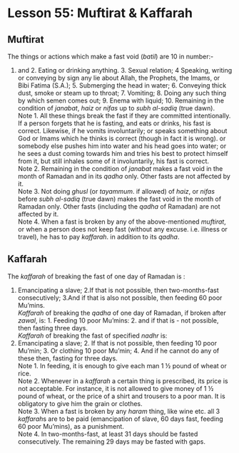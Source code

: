 Lesson 55: Muftirat & Kaffarah
==============================

Muftirat
--------

The things or actions which make a fast void (*batil*) are 10 in
number:-  
 1. and 2. Eating or drinking anything. 3. Sexual relation; 4 Speaking,
writing or conveying by sign any lie about Allah, the Prophets, the
Imams, or Bibi Fatima (S.A.); 5. Submerging the head in water; 6.
Conveying thick dust, smoke or steam up to throat; 7. Vomiting; 8. Doing
any such thing by which semen comes out; 9. Enema with liquid; 10.
Remaining in the condition of *janabat*, *haiz* or *nifas* up to *subh
al-sadiq* (true dawn).  
 Note 1. All these things break the fast if they are committed
intentionally. If a person forgets that he is fasting, and eats or
drinks, his fast is correct. Likewise, if he vomits involuntarily; or
speaks something about God or Imams which he thinks is correct (though
in fact it is wrong). or somebody else pushes him into water and his
head goes into water; or he sees a dust coming towards him and tries his
best to protect himself from it, but still inhales some of it
involuntarily, his fast is correct.  
 Note 2. Remaining in the condition of *janabat* makes a fast void in
the month of Ramadan and in its *qadha* only. Other fasts are not
affected by it.  
 Note 3. Not doing *ghusl* (or *tayammum*. if allowed) of *haiz*, or
*nifas* before *subh al-sadiq* (true dawn) makes the fast void in the
month of Ramadan only. Other fasts (including the *qadha* of Ramadan)
are not affected by it.  
 Note 4. When a fast is broken by any of the above-mentioned *muftirat*,
or when a person does not keep fast (without any excuse. i.e. illness or
travel), he has to pay *kaffarah*. in addition to its *qadha*.

Kaffarah
--------

The *kaffarah* of breaking the fast of one day of Ramadan is :  
 1. Emancipating a slave; 2.If that is not possible, then
two-months-fast consecutively; 3.And if that is also not possible, then
feeding 60 poor Mu’mins.  
*Kaffarah* of breaking the *qadha* of one day of Ramadan, if broken
after *zawal*, is: 1. Feeding 10 poor Mu’mins: 2. and if that is - not
possible, then fasting three days.  
*Kaffarah* of breaking the fast of specified *nadhr* is:  
 1. Emancipating a slave; 2. If that is not possible, then feeding 10
poor Mu’min; 3. Or clothing 10 poor Mu’min; 4. And if he cannot do any
of these then, fasting for three days.  
 Note 1. In feeding, it is enough to give each man 1 ½ pound of wheat or
rice.  
 Note 2. Whenever in a *kaffarah* a certain thing is prescribed, its
price is not acceptable. For instance, it is not allowed to give money
of 1 ½ pound of wheat, or the price of a shirt and trousers to a poor
man. It is obligatory to give him the grain or clothes.  
 Note 3. When a fast is broken by any *haram* thing, like wine etc. all
3 *kaffarah*s are to be paid (emancipation of slave, 60 days fast,
feeding 60 poor Mu’mins), as a punishment.  
 Note 4. In two-months-fast, at least 31 days should be fasted
consecutively. The remaining 29 days may be fasted with gaps.


